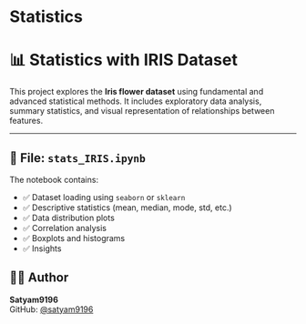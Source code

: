 # Statistics

# 📊 Statistics with IRIS Dataset

This project explores the **Iris flower dataset** using fundamental and advanced statistical methods. It includes exploratory data analysis, summary statistics, and visual representation of relationships between features.

---

## 📁 File: `stats_IRIS.ipynb`

The notebook contains:
- ✅ Dataset loading using `seaborn` or `sklearn`
- ✅ Descriptive statistics (mean, median, mode, std, etc.)
- ✅ Data distribution plots
- ✅ Correlation analysis
- ✅ Boxplots and histograms
- ✅ Insights

## 👨‍💻 Author

**Satyam9196**  
GitHub: [@satyam9196](https://github.com/satyam9196)
